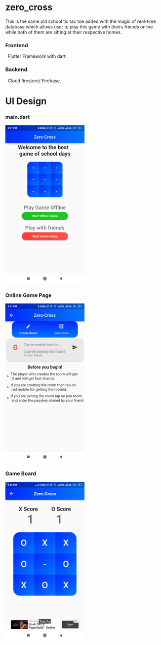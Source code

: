 # zero_cross
This is the same old school tic tac toe added with the magic of real-time database which allows user to play this game with theirs friends online while both of them are sitting at their respective homes.


 <h3>Frontend</h3>
 &nbsp&nbspFlutter Framework with dart.
 <h3>Backend</h3>
    &nbsp&nbspCloud firestore/ Firebase.
    
   # UI Design   
  
  <h3>main.dart</h3>
  <img src="images/1.png"  width="250"> 
   
  <h3>Online Game Page</h3> 
 <img src="images/2.png" width="250">

 <h3>Game Board</h3> 
 <img src="images/3.png" width="250">
 
